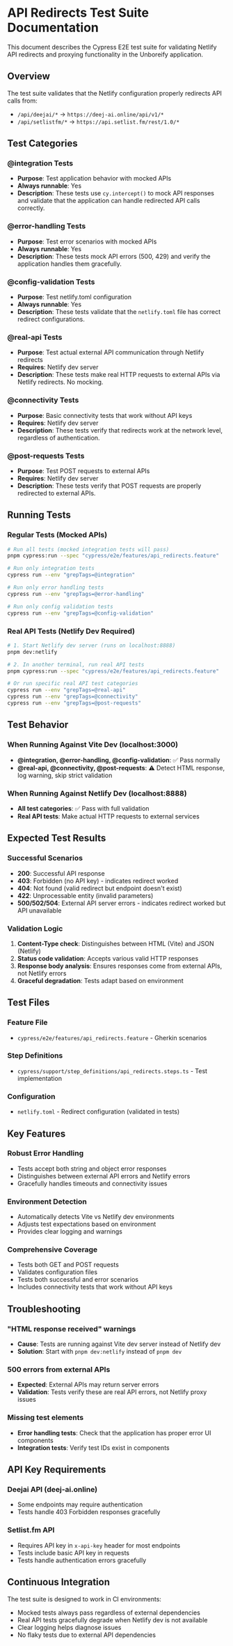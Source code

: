 # API Redirects Test Suite Documentation

This document describes the Cypress E2E test suite for validating Netlify API redirects and proxying functionality in the Unboreify application.

## Overview

The test suite validates that the Netlify configuration properly redirects API calls from:
- `/api/deejai/*` → `https://deej-ai.online/api/v1/*`
- `/api/setlistfm/*` → `https://api.setlist.fm/rest/1.0/*`

## Test Categories

### @integration Tests
- **Purpose**: Test application behavior with mocked APIs
- **Always runnable**: Yes
- **Description**: These tests use `cy.intercept()` to mock API responses and validate that the application can handle redirected API calls correctly.

### @error-handling Tests  
- **Purpose**: Test error scenarios with mocked APIs
- **Always runnable**: Yes
- **Description**: These tests mock API errors (500, 429) and verify the application handles them gracefully.

### @config-validation Tests
- **Purpose**: Test netlify.toml configuration
- **Always runnable**: Yes
- **Description**: These tests validate that the `netlify.toml` file has correct redirect configurations.

### @real-api Tests
- **Purpose**: Test actual external API communication through Netlify redirects
- **Requires**: Netlify dev server
- **Description**: These tests make real HTTP requests to external APIs via Netlify redirects. No mocking.

### @connectivity Tests
- **Purpose**: Basic connectivity tests that work without API keys
- **Requires**: Netlify dev server
- **Description**: These tests verify that redirects work at the network level, regardless of authentication.

### @post-requests Tests
- **Purpose**: Test POST requests to external APIs
- **Requires**: Netlify dev server
- **Description**: These tests verify that POST requests are properly redirected to external APIs.

## Running Tests

### Regular Tests (Mocked APIs)
```bash
# Run all tests (mocked integration tests will pass)
pnpm cypress:run --spec "cypress/e2e/features/api_redirects.feature"

# Run only integration tests
cypress run --env "grepTags=@integration"

# Run only error handling tests
cypress run --env "grepTags=@error-handling"

# Run only config validation tests
cypress run --env "grepTags=@config-validation"
```

### Real API Tests (Netlify Dev Required)
```bash
# 1. Start Netlify dev server (runs on localhost:8888)
pnpm dev:netlify

# 2. In another terminal, run real API tests
pnpm cypress:run --spec "cypress/e2e/features/api_redirects.feature"

# Or run specific real API test categories
cypress run --env "grepTags=@real-api"
cypress run --env "grepTags=@connectivity"
cypress run --env "grepTags=@post-requests"
```

## Test Behavior

### When Running Against Vite Dev (localhost:3000)
- **@integration, @error-handling, @config-validation**: ✅ Pass normally
- **@real-api, @connectivity, @post-requests**: ⚠️ Detect HTML response, log warning, skip strict validation

### When Running Against Netlify Dev (localhost:8888)
- **All test categories**: ✅ Pass with full validation
- **Real API tests**: Make actual HTTP requests to external services

## Expected Test Results

### Successful Scenarios
- **200**: Successful API response
- **403**: Forbidden (no API key) - indicates redirect worked
- **404**: Not found (valid redirect but endpoint doesn't exist)
- **422**: Unprocessable entity (invalid parameters)
- **500/502/504**: External API server errors - indicates redirect worked but API unavailable

### Validation Logic
1. **Content-Type check**: Distinguishes between HTML (Vite) and JSON (Netlify)
2. **Status code validation**: Accepts various valid HTTP responses
3. **Response body analysis**: Ensures responses come from external APIs, not Netlify errors
4. **Graceful degradation**: Tests adapt based on environment

## Test Files

### Feature File
- `cypress/e2e/features/api_redirects.feature` - Gherkin scenarios

### Step Definitions
- `cypress/support/step_definitions/api_redirects.steps.ts` - Test implementation

### Configuration
- `netlify.toml` - Redirect configuration (validated in tests)

## Key Features

### Robust Error Handling
- Tests accept both string and object error responses
- Distinguishes between external API errors and Netlify errors
- Gracefully handles timeouts and connectivity issues

### Environment Detection
- Automatically detects Vite vs Netlify dev environments
- Adjusts test expectations based on environment
- Provides clear logging and warnings

### Comprehensive Coverage
- Tests both GET and POST requests
- Validates configuration files
- Tests both successful and error scenarios
- Includes connectivity tests that work without API keys

## Troubleshooting

### "HTML response received" warnings
- **Cause**: Tests are running against Vite dev server instead of Netlify dev
- **Solution**: Start with `pnpm dev:netlify` instead of `pnpm dev`

### 500 errors from external APIs
- **Expected**: External APIs may return server errors
- **Validation**: Tests verify these are real API errors, not Netlify proxy issues

### Missing test elements
- **Error handling tests**: Check that the application has proper error UI components
- **Integration tests**: Verify test IDs exist in components

## API Key Requirements

### Deejai API (deej-ai.online)
- Some endpoints may require authentication
- Tests handle 403 Forbidden responses gracefully

### Setlist.fm API
- Requires API key in `x-api-key` header for most endpoints
- Tests include basic API key in requests
- Tests handle authentication errors gracefully

## Continuous Integration

The test suite is designed to work in CI environments:
- Mocked tests always pass regardless of external dependencies
- Real API tests gracefully degrade when Netlify dev is not available
- Clear logging helps diagnose issues
- No flaky tests due to external API dependencies
